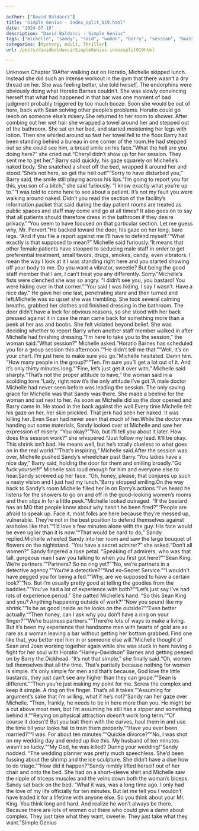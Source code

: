 ```yaml
---

author: ["David Baldacci"]
title: "Simple Genius - index_split_019.html"
date: "2024-07-19"
description: "David Baldacci - Simple Genius"
tags: ["michelle", "sandy", "said", "woman", "barry", "session", "back", "sean", "go", "horatio", "room", "get", "time", "lot", "simple", "one", "people", "else", "around", "bed", "see", "gaze", "patient", "staff", "let"]
categories: [Mystery, Adult, Thriller]
url: /posts/davidbaldacci/SimpleGenius-indexsplit019html

---
```



Unknown
Chapter 19After walking out on Horatio, Michelle skipped lunch. Instead she did such an intense workout in the gym that there wasn’t a dry thread on her. She was feeling better, she told herself. The endorphins were obviously doing what Horatio Barnes couldn’t. She was slowly convincing herself that what had happened in that bar was one moment of bad judgment probably triggered by too much booze. Soon she would be out of here, back with Sean solving other people’s problems. Horatio could go leech on someone else’s misery.She returned to her room to shower. After combing out her wet hair she wrapped a towel around her and stepped out of the bathroom. She sat on her bed, and started moistening her legs with lotion. Then she whirled around so fast her towel fell to the floor.Barry had been standing behind a bureau in one corner of the room.He had stepped out so she could see him, a broad smile on his face.“What the hell are you doing here?” she cried out.“Cheryl didn’t show up for her session. They sent me to get her,” Barry said quickly, his gaze squarely on Michelle’s naked body. She snatched a sheet off the bed, wrapped it around her and stood.“She’s not here, so get the hell out!”“Sorry to have disturbed you,” Barry said, the smile still playing across his lips.“I’m going to report you for this, you son of a bitch,” she said furiously. “I know exactly what you’re up to.”“I was told to come here to see about a patient. It’s not my fault you were walking around naked. Didn’t you read the section of the facility’s information packet that said during the day patient rooms are treated as public spaces and staff may come and go at all times? It also goes on to say that all patients should therefore dress in the bathroom if they desire privacy.”“You seem to have focused on that particular section. Let me guess why, Mr. Pervert.”He backed toward the door, his gaze on her long, bare legs. “And if you file a report against me I’ll have to defend myself.”“What exactly is that supposed to mean?” Michelle said furiously.“It means that other female patients have stooped to seducing male staff in order to get preferential treatment, small favors, drugs, smokes, candy, even vibrators. I mean the way I look at it I was standing right here and you started showing off your body to me. Do you want a vibrator, sweetie? But being the good staff member that I am, I can’t treat you any differently. Sorry.”Michelle’s fists were clenched she was so angry. “I didn’t see you, you bastard! You were hiding over in that corner.”“You said I was hiding, I say I wasn’t. Have a nice day.” He gave her one last, penetrating stare and then turned and left.Michelle was so upset she was trembling. She took several calming breaths, grabbed her clothes and finished dressing in the bathroom. The door didn’t have a lock for obvious reasons, so she stood with her back pressed against it in case the man came back for something more than a peek at her ass and boobs. She felt violated beyond belief. She was deciding whether to report Barry when another staff member walked in after Michelle had finishing dressing.“I’m here to take you to the session,” the woman said.“What session?” Michelle asked.“Horatio Barnes has scheduled you for a group session this afternoon.”“He didn’t tell me that.”“Well, it’s on your chart. I’m just here to make sure you go.”Michelle hesitated. Damn him. “How many people in the group?”“Ten. I’m sure you’ll get a lot out of it. And it’s only thirty minutes long.”“Fine, let’s just get it over with,” Michelle said sharply.“That’s not the proper attitude to have,” the woman said in a scolding tone.“Lady, right now it’s the only attitude I’ve got.”A male doctor Michelle had never seen before was leading the session. The only saving grace for Michelle was that Sandy was there. She made a beeline for the woman and sat next to her. As soon as Michelle did so the door opened and Barry came in. He stood in the back against the wall.Every time Michelle felt his gaze on her, her skin prickled. That jerk had seen her naked. It was killing her. Even Sean had never seen that much of her.While the doctor was handing out some materials, Sandy looked over at Michelle and saw her expression of misery. “You okay?”“No, but I’ll tell you about it later. How does this session work?” she whispered.“Just follow my lead. It’ll be okay. This shrink isn’t bad. He means well, but he’s totally clueless to what goes on in the real world.”“That’s inspiring,” Michelle said.After the session was over, Michelle pushed Sandy’s wheelchair past Barry.“You ladies have a nice day,” Barry said, holding the door for them and smiling broadly.“Go fuck yourself!” Michelle said loud enough for him and everyone else to hear.Sandy screwed up her face. “Oh, honey, please, that conjures up such a nasty vision and I just had my lunch.”Barry stopped smiling.On the way back to Sandy’s room Michelle filled her in on Barry’s actions.“I’ve heard he listens for the showers to go on and off in the good–looking women’s rooms and then slips in for a little peek.”Michelle looked outraged. “If the bastard has an MO that people know about why hasn’t he been fired?”“People are afraid to speak up. Face it, most folks are here because they’re messed up, vulnerable. They’re not in the best position to defend themselves against assholes like that.”“I’d love a few minutes alone with the guy. His face would be even uglier than it is now.”“That would be hard to do,” Sandy replied.Michelle wheeled Sandy into her room and saw the large bouquet of flowers on the nightstand. “You have a secret admirer?” she asked.“Don’t all women?” Sandy fingered a rose petal. “Speaking of admirers, who was that tall, gorgeous man I saw you talking to when you first got here?”“Sean King. We’re partners.”“Partners? So no ring yet?”“No, we’re partners in a detective agency.”“You’re a detective?”“And ex–Secret Service.”“I wouldn’t have pegged you for being a fed.”“Why, are we supposed to have a certain look?”“No. But I’m usually pretty good at telling the goodies from the baddies.”“You’ve had a lot of experience with both?”“Let’s just say I’ve had lots of experience period.” She patted Michelle’s hand. “So this Sean King and you? Anything happening outside of work?”“Now you sound like my shrink.”“Is he as good inside as he looks on the outside?”“Even better actually.”“Then honey, can I ask why you don’t have a ring on your finger?”“We’re business partners.”“There’re lots of ways to make a living. But it’s been my experience that handsome men with hearts of gold are as rare as a woman leaving a bar without getting her bottom grabbed. Find one like that, you better reel him in or someone else will.”Michelle thought of Sean and Joan working together again while she was stuck in here having a fight for her soul with Horatio “Harley–Davidson” Barnes and getting peeped on by Barry the Dickhead. “It’s not that simple,” she finally said.“Oh, women tell themselves that all the time. That’s partially because nothing for women is simple. It’s only simple for men and that’s because, God love the little bastards, they just can’t see any higher than they can grope.”“Sean is different.”“Then you’re just making my point for me. Screw the complex and keep it simple. A ring on the finger. That’s all it takes.”“Assuming for argument’s sake that I’m willing, what if he’s not?”Sandy ran her gaze over Michelle. “Then, frankly, he needs to be in here more than you. He might be a cut above most men, but I’m assuming he still has a zipper and something behind it.”“Relying on physical attraction doesn’t work long term.”“Of course it doesn’t! But you bait them with the curves, haul them in and use the time till your looks fail to train them properly.”“Have you ever been married?”“I was. For about ten minutes.”“Quickie divorce?”“No, I was shot on my wedding day and ended up like this. My husband of ten minutes wasn’t so lucky.”“My God, he was killed? During your wedding!”Sandy nodded. “The wedding planner was pretty much speechless. She’d been fussing about the shrimp and the ice sculpture. She didn’t have a clue how to do triage.”“How did it happen?”Sandy nimbly lifted herself out of her chair and onto the bed. She had on a short–sleeve shirt and Michelle saw the ripple of triceps muscles and the veins down both the woman’s biceps. Sandy sat back on the bed. “What it was, was a long time ago. I only had the love of my life officially for ten minutes. But let me tell you I wouldn’t have traded it for a lifetime with anyone else. So you think about your Mr. King. You think long and hard. And realize he won’t always be there. Because there are lots of women out there who could give a damn about complex. They just take what they want, sweetie. They just take what they want.”Simple Genius
